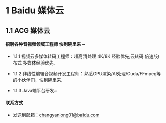 # 1 Baidu 媒体云
## 1.1 ACG 媒体云

#### 招聘各种音视频领域工程师 快到碗里来 ~

* 1.1.1 视频云多媒体转码工程师：超高清处理 4K/8K 经验优先;云转码 倍速/分布式 多媒体经验优先.

* 1.1.2 非线性编辑音视频开发工程师：熟悉GPU渲染/AI处理/Cuda/FFmpeg等的小伙伴们，快到碗里来.

* 1.1.3 Java端平台研发~

#### 联系方式
* 发送到邮箱：changyanlong01@baidu.com
